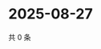 # 2025-08-27

共 0 条

<!-- BEGIN ZHIHUVIDEO -->
<!-- 最后更新时间 Wed Aug 27 2025 12:13:50 GMT+0800 (China Standard Time) -->

<!-- END ZHIHUVIDEO -->

